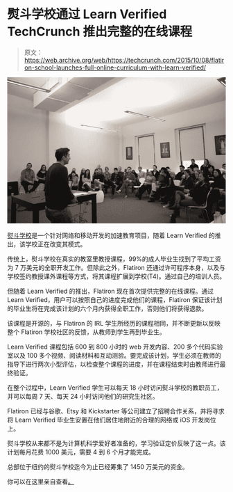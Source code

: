 # 熨斗学校通过 Learn Verified TechCrunch 推出完整的在线课程

> 原文：<https://web.archive.org/web/https://techcrunch.com/2015/10/08/flatiron-school-launches-full-online-curriculum-with-learn-verified/>

![flatiron](img/3fb0efd558f4f8b71583ff841c06a452.png)

[熨斗学校](https://web.archive.org/web/20221004141100/http://flatironschool.com/)是一个针对网络和移动开发的加速教育项目，随着 Learn Verified 的推出，该学校正在改变其模式。

传统上，熨斗学校在真实的教室里教授课程，99%的成人毕业生找到了平均工资为 7 万美元的全职开发工作。但除此之外，Flatiron 还通过许可程序本身，以及与学校签约教授课外课程等方式，将其课程扩展到学校(T4)。通过自己的培训人员。

但随着 Learn Verified 的推出，Flatiron 现在首次提供完整的在线课程。通过 Learn Verified，用户可以按照自己的进度完成他们的课程，Flatiron 保证该计划的毕业生将在完成该计划的六个月内获得全职工作，否则他们将获得退款。

该课程是开源的，与 Flatiron 的 IRL 学生所经历的课程相同，并不断更新以反映整个 Flatiron 学校社区的反馈，从教师到学生再到毕业生。

Learn Verified 课程包括 600 到 800 小时的 web 开发内容、200 多个代码实验室以及 100 多个视频、阅读材料和互动测验。要完成该计划，学生必须在教师的指导下进行两次小型评估，以检查整个课程的进度，并在课程结束时由教师进行最终验证。

在整个过程中，Learn Verified 学生可以每天 18 小时访问熨斗学校的教职员工，并可以每周 7 天、每天 24 小时访问他们的研究生社区。

Flatiron 已经与谷歌、Etsy 和 Kickstarter 等公司建立了招聘合作关系，并将寻求将 Learn Verified 毕业生安置在他们居住地附近的合理的网络或 iOS 开发岗位上。

熨斗学校从来都不是为计算机科学爱好者准备的，学习验证定价反映了这一点。该计划每月花费 1000 美元，需要 4 到 6 个月才能完成。

总部位于纽约的熨斗学校迄今为止已经筹集了 1450 万美元的资金。

你可以在这里亲自查看[。](https://web.archive.org/web/20221004141100/https://learn.co/verified)